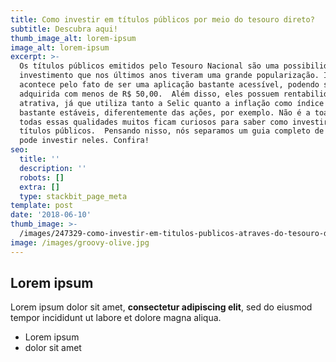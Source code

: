 ```yaml
---
title: Como investir em títulos públicos por meio do tesouro direto?
subtitle: Descubra aqui!
thumb_image_alt: lorem-ipsum
image_alt: lorem-ipsum
excerpt: >-
  Os títulos públicos emitidos pelo Tesouro Nacional são uma possibilidade de
  investimento que nos últimos anos tiveram uma grande popularização. Isso
  acontece pelo fato de ser uma aplicação bastante acessível, podendo ser
  adquirida com menos de R$ 50,00.  Além disso, eles possuem rentabilidade bem
  atrativa, já que utiliza tanto a Selic quanto a inflação como índice e são
  bastante estáveis, diferentemente das ações, por exemplo. Não é a toa que com
  todas essas qualidades muitos ficam curiosos para saber como investir em
  títulos públicos.  Pensando nisso, nós separamos um guia completo de como você
  pode investir neles. Confira!
seo:
  title: ''
  description: ''
  robots: []
  extra: []
  type: stackbit_page_meta
template: post
date: '2018-06-10'
thumb_image: >-
  /images/247329-como-investir-em-titulos-publicos-atraves-do-tesouro-direto-descubra-aqui.jpg
image: /images/groovy-olive.jpg
---
```

## Lorem ipsum

Lorem ipsum dolor sit amet, **consectetur adipiscing elit**, sed do eiusmod tempor incididunt ut labore et dolore magna aliqua.

- Lorem ipsum
- dolor sit amet